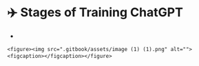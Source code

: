 # ✈️ Stages of Training ChatGPT

*

    <figure><img src=".gitbook/assets/image (1) (1).png" alt=""><figcaption></figcaption></figure>
